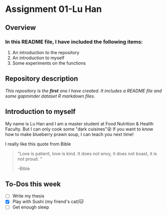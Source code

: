 # Assignment 01-Lu Han

## Overview
### In this README file, I have included the following items:
1. An introduction to the repository
2. An introduction to myself
3. Some experiments on the functions

## Repository description
*This repository is the **first** one I have created. It includes a README file and some gapminder dataset R markdown files.*

## Introduction to myself
My name is Lu Han and I am a master student at Food Nutrition & Health Faculty. But I can only cook some "dark cuisines":stuck_out_tongue_closed_eyes: If you want to know how to make blueberry prawn soup, I can teach you next time!

I really like this quote from Bible
>"Love is patient, love is kind. It does not envy, it does not boast, it is not proud. "
>
>-Bible



## To-Dos this week

- [ ] Write my thesis
- [x] Play with Sushi (my friend's cat):cat:
- [ ] Get enough sleep
